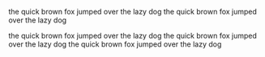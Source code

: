 the quick brown fox jumped over the lazy dog
the quick brown fox jumped over the lazy dog

the quick brown fox jumped over the lazy dog
the quick brown fox jumped over the lazy dog
the quick brown fox jumped over the lazy dog

